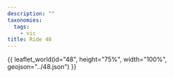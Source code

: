 ```yaml
---
description: ""
taxonomies:
  tags:
    - vic
title: Ride 48
---
```


{{ leaflet_world(id="48", height="75%", width="100%", geojson="../48.json") }}
